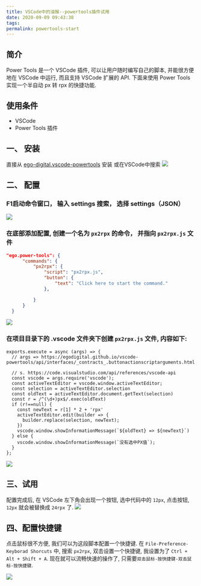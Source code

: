 ```yaml
---
title: VSCode中的油猴--powertools插件试用
date: 2020-09-09 09:43:38
tags:
permalink: powertools-start
---
```


## 简介
Power Tools 是一个 VSCode 插件, 可以让用户随时编写自己的脚本, 并能很方便地在 VSCode 中运行, 而且支持 VSCode 扩展的 API.
下面来使用 Power Tools 实现一个半自动 px 转 rpx 的快捷功能.

## 使用条件
- VSCode
- Power Tools 插件

## 一、 安装
直接从 [ego-digital.vscode-powertools](https://marketplace.visualstudio.com/items?itemName=ego-digital.vscode-powertools) 安装
或在VSCode中搜索
![](https://static.wzdxy.com//img/Code_VCt9E3tfVC.png)

## 二、 配置

### F1启动命令窗口， 输入 settings 搜索， 选择 settings（JSON）

![](https://static.wzdxy.com/img/M8MeV2WaSw.png)

### 在底部添加配置, 创建一个名为 `px2rpx` 的命令， 并指向 `px2rpx.js` 文件

```JSON
"ego.power-tools": {
      "commands": {
          "px2rpx": {
              "script": "px2rpx.js",
              "button": {
                  "text": "Click here to start the command."
              },

          }
      }
  }
```
![](https://static.wzdxy.com/img/Code_h8RO4tBXrJ.png)

### 在项目目录下的 .vscode 文件夹下创建 `px2rpx.js` 文件, 内容如下:

```JS
exports.execute = async (args) => {
  // args => https://egodigital.github.io/vscode-powertools/api/interfaces/_contracts_.buttonactionscriptarguments.html

  // s. https://code.visualstudio.com/api/references/vscode-api
  const vscode = args.require('vscode');
  const activeTextEditor = vscode.window.activeTextEditor;
  const selection = activeTextEditor.selection
  const oldText = activeTextEditor.document.getText(selection)
  const r = /^(\d+)px$/.exec(oldText)
  if (r!==null) {
    const newText = r[1] * 2 + 'rpx'
    activeTextEditor.edit(builder => {
      builder.replace(selection, newText);
    })
    vscode.window.showInformationMessage(`${oldText} => ${newText}`)
  } else {
    vscode.window.showInformationMessage(`没有选中PX值`);
  }
};

```

![](https://static.wzdxy.com/img/CwL4GYcTIr.png)

## 三、试用

配置完成后, 在 VSCode 左下角会出现一个按钮, 选中代码中的 `12px`, 点击按钮, `12px` 就会被替换成 `24rpx` 了.
![](https://static.wzdxy.com/img/vUvwZNo4dq.png)

## 四、配置快捷键

点击鼠标很不方便, 我们可以为这段脚本配置一个快捷键.
在 `File-Preference-Keyborad Shorcuts` 中, 搜索 `px2rpx`, 双击设置一个快捷键, 我设置为了 `Ctrl + Alt + Shift + A`.
现在就可以流畅快速的操作了, 只需要`双击鼠标-按快捷键-双击鼠标-按快捷键`.

![](https://static.wzdxy.com/img/px2rpx.gif)